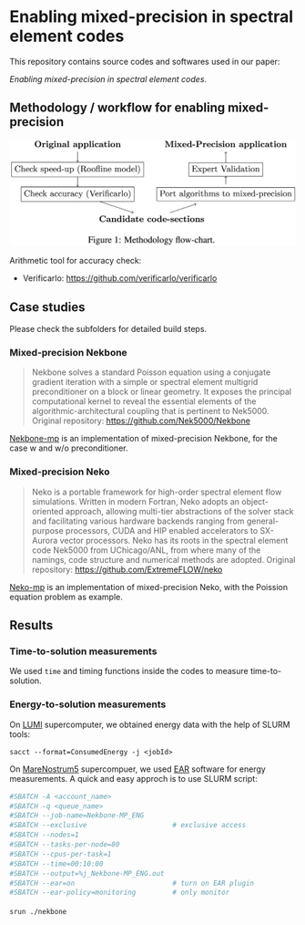 # Enabling mixed-precision in spectral element codes

This repository contains source codes and softwares used in our paper: 

_Enabling mixed-precision in spectral element codes_.

## Methodology / workflow for enabling mixed-precision
<img src="https://github.com/yanxchen/enabling-mixed-precision/blob/main/methodology.png" width="550">

Arithmetic tool for accuracy check:
- Verificarlo: https://github.com/verificarlo/verificarlo

## Case studies
Please check the subfolders for detailed build steps.

### Mixed-precision Nekbone
> Nekbone solves a standard Poisson equation using a conjugate gradient iteration with a simple or spectral element multigrid preconditioner on a block or linear geometry. It exposes the principal computational kernel to reveal the essential elements of the algorithmic-architectural coupling that is pertinent to Nek5000.
> Original repository: https://github.com/Nek5000/Nekbone

[Nekbone-mp](https://github.com/yanxchen/enabling-mixed-precision/tree/main/Nekbone-mp) is an implementation of mixed-precision Nekbone, for the case w and w/o preconditioner.

### Mixed-precision Neko
> Neko is a portable framework for high-order spectral element flow simulations. Written in modern Fortran, Neko adopts an object-oriented approach, allowing multi-tier abstractions of the solver stack and facilitating various hardware backends ranging from general-purpose processors, CUDA and HIP enabled accelerators to SX-Aurora vector processors. Neko has its roots in the spectral element code Nek5000 from UChicago/ANL, from where many of the namings, code structure and numerical methods are adopted.
> Original repository: https://github.com/ExtremeFLOW/neko

[Neko-mp](https://github.com/yanxchen/enabling-mixed-precision/tree/main/Neko-mp) is an implementation of mixed-precision Neko, with the Poission equation problem as example.

## Results

### Time-to-solution measurements
We used ```time``` and timing functions inside the codes to measure time-to-solution.

### Energy-to-solution measurements
On [LUMI](https://www.lumi-supercomputer.eu/lumi_supercomputer/) supercomputer, we obtained energy data with the help of SLURM tools:
```shell
sacct --format=ConsumedEnergy -j <jobId>
```

On [MareNostrum5](https://www.bsc.es/supportkc/docs/MareNostrum5/intro/) supercompuer, we used [EAR](https://www.bsc.es/research-and-development/software-and-apps/software-list/ear-energy-management-framework-hpc) software for energy measurements.
A quick and easy approch is to use SLURM script:
```bash
#SBATCH -A <account_name>
#SBATCH -q <queue_name>
#SBATCH --job-name=Nekbone-MP_ENG
#SBATCH --exclusive                     # exclusive access
#SBATCH --nodes=1
#SBATCH --tasks-per-node=80
#SBATCH --cpus-per-task=1
#SBATCH --time=00:10:00
#SBATCH --output=%j_Nekbone-MP_ENG.out
#SBATCH --ear=on                        # turn on EAR plugin
#SBATCH --ear-policy=monitoring         # only monitor

srun ./nekbone
```
